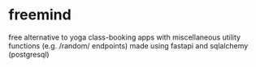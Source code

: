 # freemind
free alternative to yoga class-booking apps with miscellaneous utility functions (e.g. /random/ endpoints) made using fastapi and sqlalchemy (postgresql)
